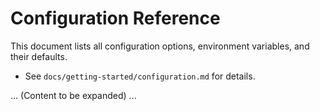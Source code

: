 # Configuration Reference

This document lists all configuration options, environment variables, and their defaults.

- See `docs/getting-started/configuration.md` for details.

... (Content to be expanded) ... 